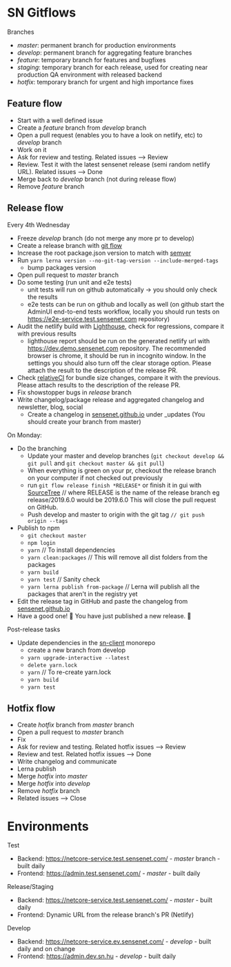 # SN Gitflows

Branches

- _master_: permanent branch for production environments
- _develop_: permanent branch for aggregating feature branches
- _feature_: temporary branch for features and bugfixes
- _staging_: temporary branch for each release, used for creating near production QA environment with released backend
- _hotfix_: temporary branch for urgent and high importance fixes

## Feature flow

- Start with a well defined issue
- Create a _feature_ branch from _develop_ branch
- Open a pull request (enables you to have a look on netlify, etc) to _develop_ branch
- Work on it
- Ask for review and testing. Related issues --> Review
- Review. Test it with the latest sensenet release (semi random netlify URL). Related issues --> Done
- Merge back to _develop_ branch (not during release flow)
- Remove _feature_ branch

## Release flow

Every 4th Wednesday

- Freeze _develop_ branch (do not merge any more pr to develop)
- Create a release branch with [git flow](https://danielkummer.github.io/git-flow-cheatsheet/#release)
- Increase the root package.json version to match with [semver](https://docs.npmjs.com/about-semantic-versioning)
- Run `yarn lerna version --no-git-tag-version --include-merged-tags`
  - bump packages version
- Open pull request to _master_ branch
- Do some testing (run unit and e2e tests)
  - unit tests will run on github automatically -> you should only check the results
  - e2e tests can be run on github and locally as well (on github start the AdminUI end-to-end tests workflow, locally you should run tests on https://e2e-service.test.sensenet.com repository)
- Audit the netlify build with [Lighthouse](https://developers.google.com/web/tools/lighthouse#devtools), check for regressions, compare it with previous results
  - lighthouse report should be run on the generated netlify url with https://dev.demo.sensenet.com repository. The recommended browser is chrome, it should be run in incognito window. In the settings you should also turn off the clear storage option. Please attach the result to the description of the release PR.
- Check [relativeCI](https://app.relative-ci.com/projects/SpRCK0ViJsBVzSUtpFtk) for bundle size changes, compare it with the previous. Please attach results to the description of the release PR.
- Fix showstopper bugs in _release_ branch
- Write changelog/package release and aggregated changelog and newsletter, blog, social
  - Create a changelog in [sensenet.github.io](https://github.com/SenseNet/sensenet.github.io) under \_updates (You should create your branch from master)

On Monday:

- Do the branching
  - Update your master and develop branches (`git checkout develop && git pull` and `git checkout master && git pull`)
  - When everything is green on your pr, checkout the release branch on your computer if not checked out previously
  - run `git flow release finish *RELEASE*` or finish it in gui with [SourceTree](https://www.sourcetreeapp.com/) // where RELEASE is the name of the release branch eg release/2019.6.0 would be 2019.6.0
    This will close the pull request on GitHub.
  - Push develop and master to origin with the git tag `// git push origin --tags`
- Publish to npm
  - `git checkout master`
  - `npm login`
  - `yarn` // To install dependencies
  - `yarn clean:packages` // This will remove all dist folders from the packages
  - `yarn build`
  - `yarn test` // Sanity check
  - `yarn lerna publish from-package` // Lerna will publish all the packages that aren't in the registry yet
- Edit the release tag in GitHub and paste the changelog from [sensenet.github.io](https://github.com/SenseNet/sensenet.github.io)
- Have a good one! 🍺 You have just published a new release. 🌟

Post-release tasks

- Update dependencies in the [sn-client](https://github.com/SenseNet/sn-client) monorepo
  - create a new branch from develop
  - `yarn upgrade-interactive --latest`
  - `delete yarn.lock`
  - `yarn` // To re-create yarn.lock
  - `yarn build`
  - `yarn test`

## Hotfix flow

- Create _hotfix_ branch from _master_ branch
- Open a pull request to _master_ branch
- Fix
- Ask for review and testing. Related hotfix issues --> Review
- Review and test. Related hotfix issues --> Done
- Write changelog and communicate
- Lerna publish
- Merge _hotfix_ into _master_
- Merge _hotfix_ into _develop_
- Remove _hotfix_ branch
- Related issues --> Close

# Environments

Test

- Backend: https://netcore-service.test.sensenet.com/ - _master_ branch - built daily
- Frontend: https://admin.test.sensenet.com/ - _master_ - built daily

Release/Staging

- Backend: https://netcore-service.test.sensenet.com/ - _master_ - built daily
- Frontend: Dynamic URL from the release branch's PR (Netlify)

Develop

- Backend: https://netcore-service.ev.sensenet.com/ - _develop_ - built daily and on change
- Frontend: https://admin.dev.sn.hu - _develop_ - built daily
